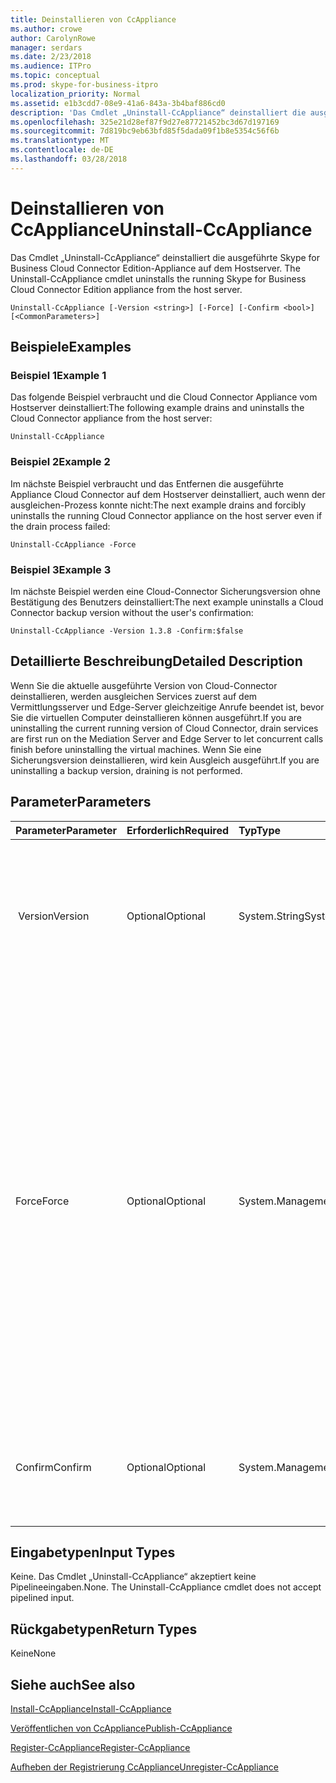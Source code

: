 ```yaml
---
title: Deinstallieren von CcAppliance
ms.author: crowe
author: CarolynRowe
manager: serdars
ms.date: 2/23/2018
ms.audience: ITPro
ms.topic: conceptual
ms.prod: skype-for-business-itpro
localization_priority: Normal
ms.assetid: e1b3cdd7-08e9-41a6-843a-3b4baf886cd0
description: 'Das Cmdlet „Uninstall-CcAppliance“ deinstalliert die ausgeführte Skype for Business Cloud Connector Edition-Appliance auf dem Hostserver. '
ms.openlocfilehash: 325e21d28ef87f9d27e87721452bc3d67d197169
ms.sourcegitcommit: 7d819bc9eb63bfd85f5dada09f1b8e5354c56f6b
ms.translationtype: MT
ms.contentlocale: de-DE
ms.lasthandoff: 03/28/2018
---
```

# <a name="uninstall-ccappliance"></a><span data-ttu-id="695b3-103">Deinstallieren von CcAppliance</span><span class="sxs-lookup"><span data-stu-id="695b3-103">Uninstall-CcAppliance</span></span>
 
<span data-ttu-id="695b3-104">Das Cmdlet „Uninstall-CcAppliance“ deinstalliert die ausgeführte Skype for Business Cloud Connector Edition-Appliance auf dem Hostserver. </span><span class="sxs-lookup"><span data-stu-id="695b3-104">The Uninstall-CcAppliance cmdlet uninstalls the running Skype for Business Cloud Connector Edition appliance from the host server.</span></span> 
  
```
Uninstall-CcAppliance [-Version <string>] [-Force] [-Confirm <bool>] [<CommonParameters>]
```

## <a name="examples"></a><span data-ttu-id="695b3-105">Beispiele</span><span class="sxs-lookup"><span data-stu-id="695b3-105">Examples</span></span>
<span data-ttu-id="695b3-106"><a name="Examples"> </a></span><span class="sxs-lookup"><span data-stu-id="695b3-106"></span></span>

### <a name="example-1"></a><span data-ttu-id="695b3-107">Beispiel 1</span><span class="sxs-lookup"><span data-stu-id="695b3-107">Example 1</span></span>

<span data-ttu-id="695b3-108">Das folgende Beispiel verbraucht und die Cloud Connector Appliance vom Hostserver deinstalliert:</span><span class="sxs-lookup"><span data-stu-id="695b3-108">The following example drains and uninstalls the Cloud Connector appliance from the host server:</span></span>
  
```
Uninstall-CcAppliance
```

### <a name="example-2"></a><span data-ttu-id="695b3-109">Beispiel 2</span><span class="sxs-lookup"><span data-stu-id="695b3-109">Example 2</span></span>

<span data-ttu-id="695b3-110">Im nächste Beispiel verbraucht und das Entfernen die ausgeführte Appliance Cloud Connector auf dem Hostserver deinstalliert, auch wenn der ausgleichen-Prozess konnte nicht:</span><span class="sxs-lookup"><span data-stu-id="695b3-110">The next example drains and forcibly uninstalls the running Cloud Connector appliance on the host server even if the drain process failed:</span></span>
  
```
Uninstall-CcAppliance -Force
```

### <a name="example-3"></a><span data-ttu-id="695b3-111">Beispiel 3</span><span class="sxs-lookup"><span data-stu-id="695b3-111">Example 3</span></span>

<span data-ttu-id="695b3-112">Im nächste Beispiel werden eine Cloud-Connector Sicherungsversion ohne Bestätigung des Benutzers deinstalliert:</span><span class="sxs-lookup"><span data-stu-id="695b3-112">The next example uninstalls a Cloud Connector backup version without the user's confirmation:</span></span>
  
```
Uninstall-CcAppliance -Version 1.3.8 -Confirm:$false
```

## <a name="detailed-description"></a><span data-ttu-id="695b3-113">Detaillierte Beschreibung</span><span class="sxs-lookup"><span data-stu-id="695b3-113">Detailed Description</span></span>
<span data-ttu-id="695b3-114"><a name="DetailedDescription"> </a></span><span class="sxs-lookup"><span data-stu-id="695b3-114"></span></span>

<span data-ttu-id="695b3-115">Wenn Sie die aktuelle ausgeführte Version von Cloud-Connector deinstallieren, werden ausgleichen Services zuerst auf dem Vermittlungsserver und Edge-Server gleichzeitige Anrufe beendet ist, bevor Sie die virtuellen Computer deinstallieren können ausgeführt.</span><span class="sxs-lookup"><span data-stu-id="695b3-115">If you are uninstalling the current running version of Cloud Connector, drain services are first run on the Mediation Server and Edge Server to let concurrent calls finish before uninstalling the virtual machines.</span></span> <span data-ttu-id="695b3-116">Wenn Sie eine Sicherungsversion deinstallieren, wird kein Ausgleich ausgeführt.</span><span class="sxs-lookup"><span data-stu-id="695b3-116">If you are uninstalling a backup version, draining is not performed.</span></span>
  
## <a name="parameters"></a><span data-ttu-id="695b3-117">Parameter</span><span class="sxs-lookup"><span data-stu-id="695b3-117">Parameters</span></span>
<span data-ttu-id="695b3-118"><a name="DetailedDescription"> </a></span><span class="sxs-lookup"><span data-stu-id="695b3-118"></span></span>

|<span data-ttu-id="695b3-119">**Parameter**</span><span class="sxs-lookup"><span data-stu-id="695b3-119">**Parameter**</span></span>|<span data-ttu-id="695b3-120">**Erforderlich**</span><span class="sxs-lookup"><span data-stu-id="695b3-120">**Required**</span></span>|<span data-ttu-id="695b3-121">**Typ**</span><span class="sxs-lookup"><span data-stu-id="695b3-121">**Type**</span></span>|<span data-ttu-id="695b3-122">**Beschreibung**</span><span class="sxs-lookup"><span data-stu-id="695b3-122">**Description**</span></span>|
|:-----|:-----|:-----|:-----|
| <span data-ttu-id="695b3-123"> Version</span><span class="sxs-lookup"><span data-stu-id="695b3-123">Version</span></span> <br/> | <span data-ttu-id="695b3-124">Optional</span><span class="sxs-lookup"><span data-stu-id="695b3-124">Optional</span></span> <br/> |<span data-ttu-id="695b3-125">System.String</span><span class="sxs-lookup"><span data-stu-id="695b3-125">System.String</span></span>  <br/> | <span data-ttu-id="695b3-126">Die Version der Cloud-Verbindung, die vom Hostserver deinstalliert werden.</span><span class="sxs-lookup"><span data-stu-id="695b3-126">The version of Cloud Connector that will be uninstalled from the host server.</span></span> <span data-ttu-id="695b3-127">Wenn nichts angegeben ist, wird die zurzeit ausgeführte Version deinstalliert.</span><span class="sxs-lookup"><span data-stu-id="695b3-127">If not specified, uninstall the current running version.</span></span> <br/> |
|<span data-ttu-id="695b3-128">Force</span><span class="sxs-lookup"><span data-stu-id="695b3-128">Force</span></span>  <br/> |<span data-ttu-id="695b3-129">Optional</span><span class="sxs-lookup"><span data-stu-id="695b3-129">Optional</span></span>  <br/> |<span data-ttu-id="695b3-130">System.Management.Automation.SwitchParameter</span><span class="sxs-lookup"><span data-stu-id="695b3-130">System.Management.Automation.SwitchParameter</span></span>  <br/> |<span data-ttu-id="695b3-p103">Wenn die zurzeit ausgeführte Version deinstalliert werden soll, wird versucht, Dienste auf dem Vermittlungsserver und dem Edgeserver auszugleichen, bevor die virtuellen Maschinen deinstalliert werden. Wenn Sie den Parameter „Force“ angeben, werden die virtuellen Maschinen auch dann deinstalliert, wenn der Dienstausgleich fehlgeschlagen ist. Dieser Parameter wird nur zum Deinstallieren der zurzeit ausgeführten Version verwendet.</span><span class="sxs-lookup"><span data-stu-id="695b3-p103">If uninstalling the current running version, attempt to drain servers on Mediation Server and Edge Server before uninstalling the virtual machines. If you specify the "Force" switch, even if the drain services fail, the virtual machines will be uninstalled. This parameter is only used to uninstall the current running version.</span></span>  <br/> |
|<span data-ttu-id="695b3-134">Confirm</span><span class="sxs-lookup"><span data-stu-id="695b3-134">Confirm</span></span>  <br/> |<span data-ttu-id="695b3-135">Optional</span><span class="sxs-lookup"><span data-stu-id="695b3-135">Optional</span></span>  <br/> |<span data-ttu-id="695b3-136">System.Management.Automation.SwitchParameter</span><span class="sxs-lookup"><span data-stu-id="695b3-136">System.Management.Automation.SwitchParameter</span></span>  <br/> |<span data-ttu-id="695b3-137">Bitten Sie Bestätigung So deinstallieren Sie die virtuellen Computer des Benutzers.</span><span class="sxs-lookup"><span data-stu-id="695b3-137">Ask user's confirmation to uninstall the virtual machines.</span></span> <span data-ttu-id="695b3-138">Der Standardwert ist „TRUE“.</span><span class="sxs-lookup"><span data-stu-id="695b3-138">Default value is TRUE.</span></span>  <br/> |
   
## <a name="input-types"></a><span data-ttu-id="695b3-139">Eingabetypen</span><span class="sxs-lookup"><span data-stu-id="695b3-139">Input Types</span></span>
<span data-ttu-id="695b3-140"><a name="InputTypes"> </a></span><span class="sxs-lookup"><span data-stu-id="695b3-140"></span></span>

<span data-ttu-id="695b3-p105">Keine. Das Cmdlet „Uninstall-CcAppliance“ akzeptiert keine Pipelineeingaben.</span><span class="sxs-lookup"><span data-stu-id="695b3-p105">None. The Uninstall-CcAppliance cmdlet does not accept pipelined input.</span></span>
  
## <a name="return-types"></a><span data-ttu-id="695b3-143">Rückgabetypen</span><span class="sxs-lookup"><span data-stu-id="695b3-143">Return Types</span></span>
<span data-ttu-id="695b3-144"><a name="ReturnTypes"> </a></span><span class="sxs-lookup"><span data-stu-id="695b3-144"></span></span>

<span data-ttu-id="695b3-145">Keine</span><span class="sxs-lookup"><span data-stu-id="695b3-145">None</span></span>
  
## <a name="see-also"></a><span data-ttu-id="695b3-146">Siehe auch</span><span class="sxs-lookup"><span data-stu-id="695b3-146">See also</span></span>
<span data-ttu-id="695b3-147"><a name="ReturnTypes"> </a></span><span class="sxs-lookup"><span data-stu-id="695b3-147"></span></span>

[<span data-ttu-id="695b3-148">Install-CcAppliance</span><span class="sxs-lookup"><span data-stu-id="695b3-148">Install-CcAppliance</span></span>](install-ccappliance.md)
  
[<span data-ttu-id="695b3-149">Veröffentlichen von CcAppliance</span><span class="sxs-lookup"><span data-stu-id="695b3-149">Publish-CcAppliance</span></span>](publish-ccappliance.md)
  
[<span data-ttu-id="695b3-150">Register-CcAppliance</span><span class="sxs-lookup"><span data-stu-id="695b3-150">Register-CcAppliance</span></span>](register-ccappliance.md)
  
[<span data-ttu-id="695b3-151">Aufheben der Registrierung CcAppliance</span><span class="sxs-lookup"><span data-stu-id="695b3-151">Unregister-CcAppliance</span></span>](unregister-ccappliance.md)
  

